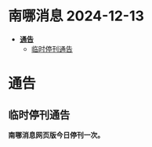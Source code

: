 # 南哪消息 2024-12-13

-   <a href="#通告" id="toc-通告"><strong>通告</strong></a>
    -   <a href="#临时停刊通告" id="toc-临时停刊通告">临时停刊通告</a>

# **通告**

## 临时停刊通告

**南哪消息网页版今日停刊一次。**
